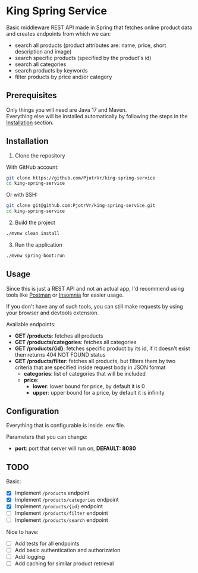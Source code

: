 # King Spring Service
Basic middleware REST API made in Spring that fetches online product data and creates
endpoints from which we can:
- search all products (product attributes are: name, price, short description and image)
- search specific products (specified by the product's id)
- search all categories
- search products by keywords
- filter products by price and/or category

## Prerequisites
Only things you will need are Java 17 and Maven. <br>
Everything else will be installed automatically by following the steps in the [Installation](#installation) section.

## Installation
1. Clone the repository
    
With GitHub account:   
```sh
git clone https://github.com/PjotrVr/king-spring-service
cd king-spring-service
```

Or with SSH:
```sh
git clone git@github.com:PjotrVr/king-spring-service.git
cd king-spring-service
```

2. Build the project 
```sh
./mvnw clean install
```

3. Run the application
```sh
./mvnw spring-boot:run
```

## Usage
Since this is just a REST API and not an actual app, I'd recommend using tools like [Postman](https://www.postman.com/) or [Insomnia](https://insomnia.rest/) for easier usage.

If you don't have any of such tools, you can still make requests by using your browser and devtools extension.

Available endpoints:
- **GET /products**: fetches all products
- **GET /products/categories**: fetches all categories
- **GET /products/{id}**: fetches specific product by its id, if it doesn't exist then returns 404 NOT FOUND status
- **GET /products/filter**: fetches all products, but filters them by two criteria that are specified inside request body in JSON format
    - **categories**: list of categories that will be included 
    - **price**:
      - **lower**: lower bound for price, by default it is 0
      - **upper**: upper bound for a price, by default it is infinity

## Configuration
Everything that is configurable is inside .env file.

Parameters that you can change:
- **port**: port that server will run on, **DEFAULT: 8080**

## TODO
Basic:
- [x] Implement `/products` endpoint
- [x] Implement `/products/categories` endpoint
- [x] Implement `/products/{id}` endpoint
- [ ] Implement `/products/filter` endpoint
- [ ] Implement `/products/search` endpoint

Nice to have:
- [ ] Add tests for all endpoints
- [ ] Add basic authentication and authorization
- [ ] Add logging 
- [ ] Add caching for similar product retrieval
